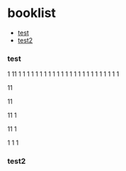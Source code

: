 # booklist
- [test]('#test')
- [test2]('#test2')

### test
1
11
1
1
1
1
1
1
1
1
1
1
1
1
1
1
1
1
1
1
1
1
1
1
1
1

11

11

11
1

11
1

1
1
1

### test2


